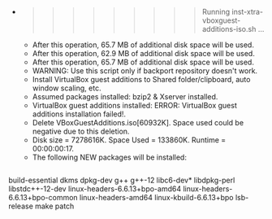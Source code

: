 * >>>>>>>>> Running inst-xtra-vboxguest-additions-iso.sh ...
  * After this operation, 65.7 MB of additional disk space will be used.
  * After this operation, 62.9 MB of additional disk space will be used.
  * After this operation, 65.7 MB of additional disk space will be used.
  * WARNING: Use this script only if backport repository doesn't work.
  * Install VirtualBox guest additions to Shared folder/clipboard, auto window scaling, etc.
  * Assumed packages installed: bzip2 & Xserver installed.
  * VirtualBox guest additions installed: ERROR: VirtualBox guest additions installation failed!.
  * Delete VBoxGuestAdditions.iso[60932K]. Space used could be negative due to this deletion.
  * Disk size = 7278616K. Space Used = 133860K. Runtime = 00:00:00:17.
  * The following NEW packages will be installed:
  ```bash
build-essential dkms dpkg-dev g++ g++-12
libc6-dev* libdpkg-perl libstdc++-12-dev linux-headers-6.6.13+bpo-amd64 linux-headers-6.6.13+bpo-common
linux-headers-amd64 linux-kbuild-6.6.13+bpo lsb-release make patch
  ```
